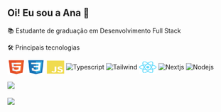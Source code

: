 ## Oi! Eu sou a Ana 👋

📚 Estudante de graduação em Desenvolvimento Full Stack

🛠 Principais tecnologias
<div style="display: inline_block">
<img align="center" alt="HTML" height="32" width="40" src="https://raw.githubusercontent.com/devicons/devicon/master/icons/html5/html5-original.svg">
<img align="center" alt="CSS" height="32" width="40" src="https://raw.githubusercontent.com/devicons/devicon/master/icons/css3/css3-original.svg">
<img align="center" alt="JS" height="30" width="40" src="https://raw.githubusercontent.com/devicons/devicon/master/icons/javascript/javascript-plain.svg">
<img align="center" alt="Typescript" height="30" width="40" src="https://cdn.jsdelivr.net/gh/devicons/devicon@latest/icons/typescript/typescript-plain.svg"/>
<img align="center" alt="Tailwind" height="30" width="40"src="https://cdn.jsdelivr.net/gh/devicons/devicon@latest/icons/tailwindcss/tailwindcss-original.svg" />
<img align="center" alt="React" height="30" width="40" src="https://raw.githubusercontent.com/devicons/devicon/master/icons/react/react-original.svg">
<img align="center" alt="Nextjs" height="35" width="40" src="https://cdn.jsdelivr.net/gh/devicons/devicon@latest/icons/nextjs/nextjs-original.svg"/>
<img align="center" alt="Nodejs" height="30" width="40" s<img src="https://cdn.jsdelivr.net/gh/devicons/devicon@latest/icons/nodejs/nodejs-original.svg" />
</div>

<br>
  
<div>  
  <a href="https://github.com/anapmartinsf">  
    <img height="180em" src="https://github-readme-stats.vercel.app/api/top-langs/?username=anapmartinsf&layout=compact&langs_count=16&theme=dracula"/> 
  </a>  
</div>    

<br>

<a href="https://www.linkedin.com/in/ana-paula-martins-1172b8230" target="_blank">
  <img src="https://img.shields.io/badge/-LinkedIn-%230077B5?style=for-the-badge&logo=linkedin&logoColor=white" target="_blank">
</a> 
  

 
  
